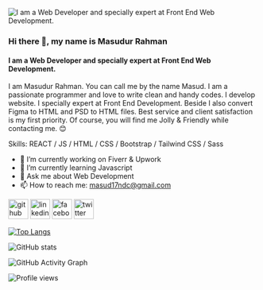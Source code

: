 ![I am a Web Developer and specially expert at Front End Web Development.](https://media.licdn.com/dms/image/D5616AQFolHL0_zLaJg/profile-displaybackgroundimage-shrink_350_1400/0/1698750472325?e=1704931200&v=beta&t=bSzI83cIuSmjgOkn7mhcI13QMeUNSiOGL95nIaBeD1Y)
### Hi there 👋, my name is Masudur Rahman
#### I am a Web Developer and specially expert at Front End Web Development.

I am Masudur Rahman. You can call me by the name Masud. I am a passionate programmer and love to write clean and handy codes. I develop website. I specially expert at Front End Development. Beside I also convert Figma to HTML and PSD to HTML files. Best service and client satisfaction is my first priority. Of course, you will find me Jolly & Friendly while contacting me. 😊

Skills: REACT / JS / HTML / CSS / Bootstrap / Tailwind CSS / Sass

- 🔭 I’m currently working on Fiverr & Upwork 
- 🌱 I’m currently learning Javascript 
- 💬 Ask me about Web Development 
- 📫 How to reach me: masud17ndc@gmail.com 


[<img src='https://cdn.jsdelivr.net/npm/simple-icons@3.0.1/icons/github.svg' alt='github' height='40'>](https://github.com/masud912)  [<img src='https://cdn.jsdelivr.net/npm/simple-icons@3.0.1/icons/linkedin.svg' alt='linkedin' height='40'>](https://www.linkedin.com/in/www.linkedin.com/in/masud912/)  [<img src='https://cdn.jsdelivr.net/npm/simple-icons@3.0.1/icons/facebook.svg' alt='facebook' height='40'>](https://www.facebook.com/https://www.facebook.com/profile.php?id=100016192638320)  [<img src='https://cdn.jsdelivr.net/npm/simple-icons@3.0.1/icons/twitter.svg' alt='twitter' height='40'>](https://twitter.com/masud912)  

[![Top Langs](https://github-readme-stats.vercel.app/api/top-langs/?username=masud912)](https://github.com/anuraghazra/github-readme-stats)

![GitHub stats](https://github-readme-stats.vercel.app/api?username=masud912&show_icons=true)  

![GitHub Activity Graph](https://activity-graph.herokuapp.com/graph?username=masud912)  

![Profile views](https://gpvc.arturio.dev/masud912)  










